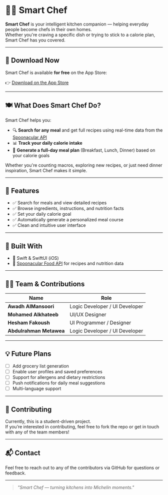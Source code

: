 # 👨‍🍳 Smart Chef

**Smart Chef** is your intelligent kitchen companion — helping everyday people become chefs in their own homes.  
Whether you're craving a specific dish or trying to stick to a calorie plan, Smart Chef has you covered.

---

## 📱 Download Now

Smart Chef is available **for free** on the App Store:

👉 [Download on the App Store](https://apps.apple.com/us/app/shef/id6472291574)

---

## 🍽️ What Does Smart Chef Do?

Smart Chef helps you:

- 🔍 **Search for any meal** and get full recipes using real-time data from the [Spoonacular API](https://spoonacular.com/food-api)
- 📊 **Track your daily calorie intake**
- 🧠 **Generate a full-day meal plan** (Breakfast, Lunch, Dinner) based on your calorie goals

Whether you're counting macros, exploring new recipes, or just need dinner inspiration, Smart Chef makes it simple.

---

## 🚀 Features

- ✅ Search for meals and view detailed recipes
- ✅ Browse ingredients, instructions, and nutrition facts
- ✅ Set your daily calorie goal
- ✅ Automatically generate a personalized meal course
- ✅ Clean and intuitive user interface

---

## 🔧 Built With

- 🍎 Swift & SwiftUI (iOS)
- 🔗 [Spoonacular Food API](https://spoonacular.com/food-api) for recipes and nutrition data

---

## 🧑‍💻 Team & Contributions

| Name                   | Role                                |
|------------------------|-------------------------------------|
| **Awadh AlMansoori**   | Logic Developer / UI Developer      |
| **Mohamed Alkhateeb**  | UI/UX Designer                      |
| **Hesham Fakoush**     | UI Programmer / Designer            |
| **Abdulrahman Metawea**| Logic Developer / UI Developer      |

---

## 💡 Future Plans

- [ ] Add grocery list generation
- [ ] Enable user profiles and saved preferences
- [ ] Support for allergens and dietary restrictions
- [ ] Push notifications for daily meal suggestions
- [ ] Multi-language support

---

## 🤝 Contributing

Currently, this is a student-driven project.  
If you’re interested in contributing, feel free to fork the repo or get in touch with any of the team members!

---

## 📬 Contact

Feel free to reach out to any of the contributors via GitHub for questions or feedback.

---

> _"Smart Chef — turning kitchens into Michelin moments."_

